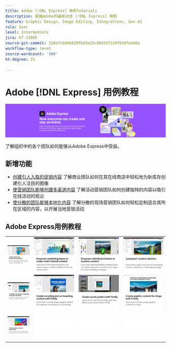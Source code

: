```yaml
---
title: Adobe [!DNL Express] 用例Tutorials
description: 掌握Adobe的最新动态 [!DNL Express] 用例
feature: Graphic Design, Image Editing, Integrations, Gen AI
role: User
level: Intermediate
jira: KT-13995
source-git-commit: 358e7cb886829fbd3e25cd6d33f220f038fede0a
workflow-type: tm+mt
source-wordcount: '160'
ht-degree: 1%

---
```


# Adobe [!DNL Express] 用例教程

![Express主页横幅](../assets/Express.png)

了解组织中的各个团队如何能够从Adobe Express中受益。

## 新增功能

* [创建引人入胜的促销内容](compelling-merchandise.md)
了解商业团队如何在其在线商店中轻松地为新库存创建引人注目的图像
* [使营销团队能够创建多渠道内容](multi-channel-marketing-content.md)
了解活动营销团队如何创建独特的内容以吸引在线活动的观众
* [使分散的团队能够本地化内容](localized-marketing-content.md)
了解分散的现场营销团队如何轻松定制适合其所在区域的内容，以开展当地营销活动

## Adobe Express用例教程

<table style="table-layout:fixed">
<tr>
   <td>
      <a href="compelling-merchandise.md">
         <img alt="创建引人入胜的促销内容" src="assets/merchandise.png" />
      </a>
  <td>
      <a href="multi-channel-marketing-content.md">
         <img alt="使营销团队能够创建多渠道内容" src="assets/multi-channel.png" />
      </a>
  <td>
      <a href="localized-marketing-content.md">
         <img alt="使分散的团队能够本地化内容" src="assets/marketing-regional-content.png" />
      </a>
  </td>
  <td>
      <a href="jumpstart-ideation.md">
         <img alt="快速启动创意构想" src="assets/marketing-ideation.png" />
      </a>
   </td>
</tr>
<tr>
   <td>
      <a href="create-local-marketing.md">
         <img alt="使用Firefly为营销活动创建传单内容" src="assets/local-marketing.png" />
      </a>
   </td>
   <td>
      <a href="create-on-boarding.md">
         <img alt="通过Firefly创建招聘和入门培训内容" src="assets/on-boarding.png" />
      </a>
   </td>
   <td>
      <a href="create-social-posters.md">
         <img alt="使用Firefly创建社交海报" src="assets/social-firefly.png" />
      </a>
   </td>
   <td>
      <a href="create-blog-graphics.md">
         <img alt="使用Firefly为博客创建图形内容" src="assets/blog-graphic.png" />
      </a>
   </td>
</tr>
<tr>
      <td>
      <a href="create-webinar-poster.md">
         <img alt="使用Firefly创建网络研讨会海报" src="assets/webinar-poster.png" />
      </a>
   </td>
<td>
      <img alt="间隔物" src="../assets/Whitespacer.png" />
      <div>
      <br>
   </td>
   <td>
      <img alt="间隔物" src="../assets/Whitespacer.png" />
      <div>
      <br>
   </td>
   <td>
      <img alt="间隔物" src="../assets/Whitespacer.png" />
      <div>
      <br>
   </td>
</tr>
</table>
